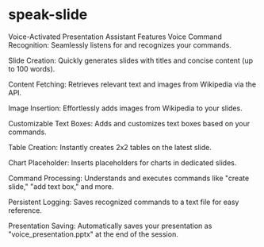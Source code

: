 # speak-slide
Voice-Activated Presentation Assistant Features
Voice Command Recognition: Seamlessly listens for and recognizes your commands.

Slide Creation: Quickly generates slides with titles and concise content (up to 100 words).

Content Fetching: Retrieves relevant text and images from Wikipedia via the API.

Image Insertion: Effortlessly adds images from Wikipedia to your slides.

Customizable Text Boxes: Adds and customizes text boxes based on your commands.

Table Creation: Instantly creates 2x2 tables on the latest slide.

Chart Placeholder: Inserts placeholders for charts in dedicated slides.

Command Processing: Understands and executes commands like "create slide," "add text box," and more.

Persistent Logging: Saves recognized commands to a text file for easy reference.

Presentation Saving: Automatically saves your presentation as "voice_presentation.pptx" at the end of the session.
